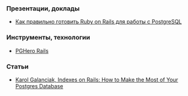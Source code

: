 ### Презентации, доклады
- [Как правильно готовить Ruby on Rails для работы с PostgreSQL](https://pgday.ru/files/papers/27/rails.postgresql_pgday_2015.pdf)

### Инструменты, технологии
- [PGHero Rails](https://github.com/ankane/pghero/blob/master/guides/Rails.md)

### Статьи
- [Karol Galanciak, Indexes on Rails: How to Make the Most of Your Postgres Database](https://karolgalanciak.com/blog/2018/08/19/indexes-on-rails-how-to-make-the-most-of-your-postgres-database/)
